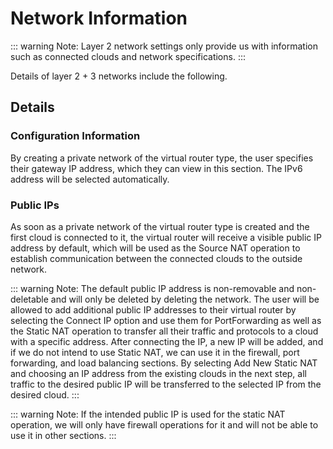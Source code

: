 # Network Information
::: warning Note:
 Layer 2 network settings only provide us with information such as connected clouds and network specifications.
:::

Details of layer 2 + 3 networks include the following.

## Details
### Configuration Information
 By creating a private network of the virtual router type, the user specifies their gateway IP address, which they can view in this section. The IPv6 address will be selected automatically.

### Public IPs
As soon as a private network of the virtual router type is created and the first cloud is connected to it, the virtual router will receive a visible public IP address by default, which will be used as the Source NAT operation to establish communication between the connected clouds to the outside network.

<DarkModeImage
  dark-src="/images/guides/en/dark/networks/public-ip.webp"
  light-src="/images/guides/en/light/networks/public-ip.webp"
  alt="Public IPs"
/>

::: warning Note:
The default public IP address is non-removable and non-deletable and will only be deleted by deleting the network. The user will be allowed to add additional public IP addresses to their virtual router by selecting the Connect IP option and use them for PortForwarding as well as the Static NAT operation to transfer all their traffic and protocols to a cloud with a specific address. After connecting the IP, a new IP will be added, and if we do not intend to use Static NAT, we can use it in the firewall, port forwarding, and load balancing sections. By selecting Add New Static NAT and choosing an IP address from the existing clouds in the next step, all traffic to the desired public IP will be transferred to the selected IP from the desired cloud.
:::

::: warning Note:
If the intended public IP is used for the static NAT operation, we will only have firewall operations for it and will not be able to use it in other sections.
:::
